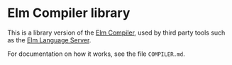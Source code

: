 # Elm Compiler library

This is a library version of the [Elm Compiler](https://github.com/elm/compiler), used by third party tools such as the [Elm Language Server](http://github.com/norpan/elm-language-server).

For documentation on how it works, see the file `COMPILER.md`.
